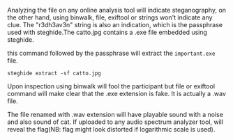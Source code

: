 Analyzing the file on any online analysis tool will indicate steganography, on the other hand, using binwalk, file, exiftool or strings won't indicate any clue. 
The "r3dh3av3n" string is also an indication, which is the passphrase used with steghide.The catto.jpg contains a .exe file embedded using steghide.

this command followed by the passphrase will extract the ```important.exe``` file.
```
steghide extract -sf catto.jpg
```

Upon inspection using binwalk will fool the participant but file or exiftool command will make clear that the .exe extension is fake. It is actually a .wav file.

The file renamed with .wav extension will have playable sound with a noise and also sound of cat. If uploaded to any audio spectrum analyzer tool, will reveal the flag(NB: flag might look distorted if logarithmic scale is used).